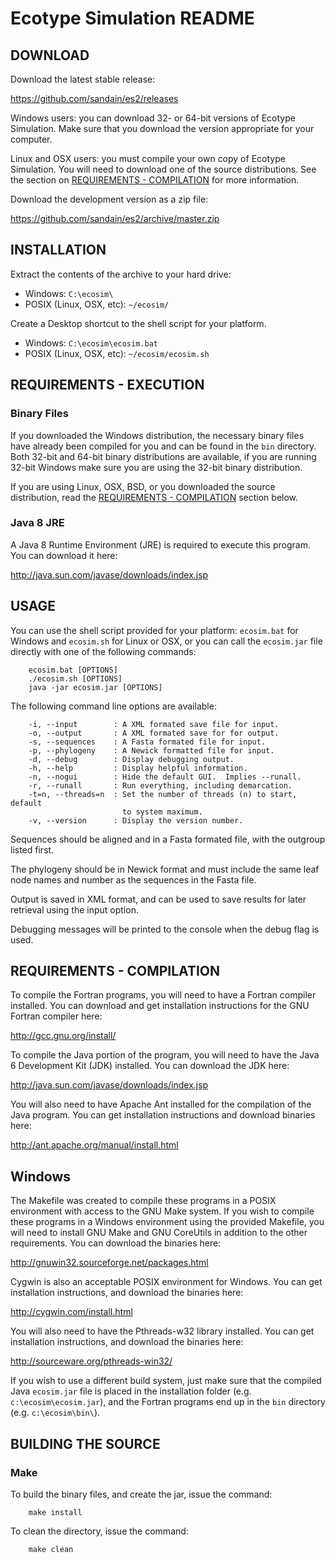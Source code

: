 Ecotype Simulation README
=========================


## DOWNLOAD

Download the latest stable release:

https://github.com/sandain/es2/releases

Windows users: you can download 32- or 64-bit versions of Ecotype Simulation.
Make sure that you download the version appropriate for your computer.

Linux and OSX users: you must compile your own copy of Ecotype Simulation. You
will need to download one of the source distributions. See the section on
[REQUIREMENTS - COMPILATION](#requirements---compilation) for more
information.

Download the development version as a zip file:

https://github.com/sandain/es2/archive/master.zip


## INSTALLATION

Extract the contents of the archive to your hard drive:
* Windows: `C:\ecosim\`
* POSIX (Linux, OSX, etc): `~/ecosim/`

Create a Desktop shortcut to the shell script for your platform.
* Windows: `C:\ecosim\ecosim.bat`
* POSIX (Linux, OSX, etc): `~/ecosim/ecosim.sh`


## REQUIREMENTS - EXECUTION

### Binary Files

If you downloaded the Windows distribution, the necessary binary files have
already been compiled for you and can be found in the `bin` directory. Both
32-bit and 64-bit binary distributions are available, if you are running
32-bit Windows make sure you are using the 32-bit binary distribution.

If you are using Linux, OSX, BSD, or you downloaded the source distribution,
read the [REQUIREMENTS - COMPILATION](#requirements---compilation) section
below.

### Java 8 JRE

A Java 8 Runtime Environment (JRE) is required to execute this program.  You
can download it here:

http://java.sun.com/javase/downloads/index.jsp


## USAGE

You can use the shell script provided for your platform: `ecosim.bat` for
Windows and `ecosim.sh` for Linux or OSX, or you can call the `ecosim.jar`
file directly with one of the following commands:

        ecosim.bat [OPTIONS]
        ./ecosim.sh [OPTIONS]
        java -jar ecosim.jar [OPTIONS]

The following command line options are available:

        -i, --input        : A XML formated save file for input.
        -o, --output       : A XML formated save for for output.
        -s, --sequences    : A Fasta formated file for input.
        -p, --phylogeny    : A Newick formatted file for input.
        -d, --debug        : Display debugging output.
        -h, --help         : Display helpful information.
        -n, --nogui        : Hide the default GUI.  Implies --runall.
        -r, --runall       : Run everything, including demarcation.
        -t=n, --threads=n  : Set the number of threads (n) to start, default
                             to system maximum.
        -v, --version      : Display the version number.

Sequences should be aligned and in a Fasta formated file, with the outgroup
listed first.

The phylogeny should be in Newick format and must include the same leaf node
names and number as the sequences in the Fasta file.

Output is saved in XML format, and can be used to save results for later
retrieval using the input option.

Debugging messages will be printed to the console when the debug flag is used.

## REQUIREMENTS - COMPILATION

To compile the Fortran programs, you will need to have a Fortran compiler
installed.  You can download and get installation instructions for the
GNU Fortran compiler here:

http://gcc.gnu.org/install/

To compile the Java portion of the program, you will need to have the Java 6
Development Kit (JDK) installed.  You can download the JDK here:

http://java.sun.com/javase/downloads/index.jsp

You will also need to have Apache Ant installed for the compilation of the
Java program.  You can get installation instructions and download binaries
here:

http://ant.apache.org/manual/install.html

## Windows

The Makefile was created to compile these programs in a POSIX environment with
access to the GNU Make system.  If you wish to compile these programs in a
Windows environment using the provided Makefile, you will need to install
GNU Make and GNU CoreUtils in addition to the other requirements.  You can
download the binaries here:

http://gnuwin32.sourceforge.net/packages.html

Cygwin is also an acceptable POSIX environment for Windows.  You can get
installation instructions, and download the binaries here:

http://cygwin.com/install.html

You will also need to have the Pthreads-w32 library installed.  You can get
installation instructions, and download the binaries here:

http://sourceware.org/pthreads-win32/

If you wish to use a different build system, just make sure that the compiled
Java `ecosim.jar` file is placed in the installation folder (e.g. 
`c:\ecosim\ecosim.jar`), and the Fortran programs end up in the `bin`
directory (e.g. `c:\ecosim\bin\`).


## BUILDING THE SOURCE

### Make

To build the binary files, and create the jar, issue the command:

        make install

To clean the directory, issue the command:

        make clean


